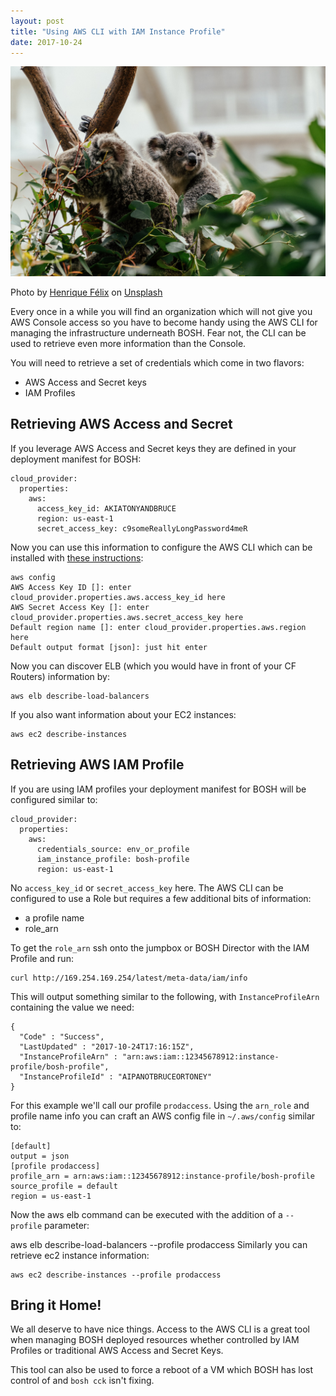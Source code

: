 ```yaml
---
layout: post
title: "Using AWS CLI with IAM Instance Profile"
date: 2017-10-24
---
```


![yoda_koala](https://raw.githubusercontent.com/cweibel/ghost_blog_pics/master/henrique-felix-yADA15HFGxM-unsplash.jpg)


Photo by [Henrique Félix](https://unsplash.com/@henriquefelix?utm_source=unsplash&utm_medium=referral&utm_content=creditCopyText) on [Unsplash](https://unsplash.com/?utm_source=unsplash&utm_medium=referral&utm_content=creditCopyText)

Every once in a while you will find an organization which will not give you AWS Console access so you have to become handy using the AWS CLI for managing the infrastructure underneath BOSH. Fear not, the CLI can be used to retrieve even more information than the Console.

You will need to retrieve a set of credentials which come in two flavors:

 - AWS Access and Secret keys
 - IAM Profiles

## Retrieving AWS Access and Secret

If you leverage AWS Access and Secret keys they are defined in your deployment manifest for BOSH:

```
cloud_provider:
  properties:
    aws:
      access_key_id: AKIATONYANDBRUCE
      region: us-east-1
      secret_access_key: c9someReallyLongPassword4meR
```

Now you can use this information to configure the AWS CLI which can be installed with [these instructions](https://docs.aws.amazon.com/cli/latest/userguide/installing.html):

```
aws config
AWS Access Key ID []: enter cloud_provider.properties.aws.access_key_id here
AWS Secret Access Key []: enter cloud_provider.properties.aws.secret_access_key here
Default region name []: enter cloud_provider.properties.aws.region here
Default output format [json]: just hit enter
```

Now you can discover ELB (which you would have in front of your CF Routers) information by:

```
aws elb describe-load-balancers
```

If you also want information about your EC2 instances:

```
aws ec2 describe-instances
``` 


## Retrieving AWS IAM Profile

If you are using IAM profiles your deployment manifest for BOSH will be configured similar to:

```
cloud_provider:
  properties:
    aws:
      credentials_source: env_or_profile
      iam_instance_profile: bosh-profile
      region: us-east-1
```

No `access_key_id` or `secret_access_key` here. The AWS CLI can be configured to use a Role but requires a few additional bits of information:

 - a profile name
 - role_arn

To get the `role_arn` ssh onto the jumpbox or BOSH Director with the IAM Profile and run:

```
curl http://169.254.169.254/latest/meta-data/iam/info
```

This will output something similar to the following, with `InstanceProfileArn` containing the value we need:

```
{
  "Code" : "Success",
  "LastUpdated" : "2017-10-24T17:16:15Z",
  "InstanceProfileArn" : "arn:aws:iam::12345678912:instance-profile/bosh-profile",
  "InstanceProfileId" : "AIPANOTBRUCEORTONEY"
}
```

For this example we'll call our profile `prodaccess`. Using the `arn_role` and profile name info you can craft an AWS config file in `~/.aws/config` similar to:

```
[default]
output = json
[profile prodaccess]
profile_arn = arn:aws:iam::12345678912:instance-profile/bosh-profile
source_profile = default
region = us-east-1
```

Now the aws elb command can be executed with the addition of a `--profile` parameter:

aws elb describe-load-balancers --profile prodaccess
Similarly you can retrieve ec2 instance information:

```
aws ec2 describe-instances --profile prodaccess
```

## Bring it Home!

We all deserve to have nice things. Access to the AWS CLI is a great tool when managing BOSH deployed resources whether controlled by IAM Profiles or traditional AWS Access and Secret Keys.

This tool can also be used to force a reboot of a VM which BOSH has lost control of and `bosh cck` isn't fixing. 